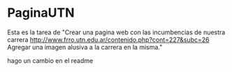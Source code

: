 # PaginaUTN
Esta es la tarea de "Crear una pagina web con las incumbencias de nuestra carrera http://www.frro.utn.edu.ar/contenido.php?cont=227&subc=26 Agregar una imagen alusiva a la carrera en la misma."

hago un cambio en el readme
